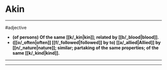# Akin
---
#adjective
- **(of persons) Of the same [[k/_kin|kin]]; related by [[b/_blood|blood]].**
- **([[o/_often|often]] [[f/_followed|followed]] by to) [[a/_allied|Allied]] by [[n/_nature|nature]]; similar; partaking of the same properties; of the same [[k/_kind|kind]].**
---
---
